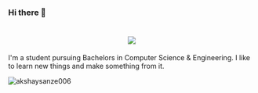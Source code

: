 ### Hi there 👋

<h1 align="center">
  <a href="https://git.io/typing-svg">
    <img src="https://readme-typing-svg.herokuapp.com?color=%2340A597&size=30&width=800&lines=Hi+there!+I+am+AKSHAY+C+P;I+Would+Like+to+Learn+About+New+Technologies+&+Making+Them">
  </a>
</h1>

I'm a student pursuing Bachelors in Computer Science & Engineering. I like to learn new things and make something from it.

<p align="left"> 
  <img src="https://komarev.com/ghpvc/?username=HoLyGhxsT&label=Views&color=blue&style=plastic" alt="akshaysanze006" />
</p>
